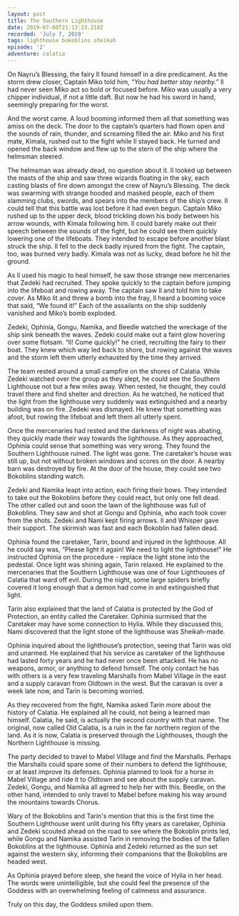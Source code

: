 ```yaml
---
layout: post
title: The Southern Lighthouse
date: 2019-07-08T21:13:23.218Z
recorded: 'July 7, 2019'
tags: lighthouse bokoblins sheikah
episode: '2'
adventure: calatia
---
```

On Nayru’s Blessing, the fairy Il found himself in a dire predicament. As the storm drew closer, Captain Miko told him, _“You had better stay nearby.”_ Il had never seen Miko act so bold or focused before. Miko was usually a very chipper individual, if not a little daft. But now he had his sword in hand, seemingly preparing for the worst.

And the worst came. A loud booming informed them all that something was amiss on the deck. The door to the captain’s quarters had flown open and the sounds of rain, thunder, and screaming filled the air. Miko and his first mate, Kimala, rushed out to the fight while Il stayed back. He turned and opened the back window and flew up to the stern of the ship where the helmsman steered.

The helmsman was already dead, no question about it. Il looked up between the masts of the ship and saw three wizards floating in the sky, each casting blasts of fire down amongst the crew of Nayru’s Blessing. The deck was swarming with strange hooded and masked people, each of them slamming clubs, swords, and spears into the members of the ship’s crew. Il could tell that this battle was lost before it had even begun. Captain Miko rushed up to the upper deck, blood trickling down his body between his arrow wounds, with Kimala following him. Il could barely make out their speech between the sounds of the fight, but he could see them quickly lowering one of the lifeboats. They intended to escape before another blast struck the ship. Il fell to the deck badly injured from the fight. The captain, too, was burned very badly. Kimala was not as lucky, dead before he hit the ground.

As Il used his magic to heal himself, he saw those strange new mercenaries that Zedeki had recruited. They spoke quickly to the captain before jumping into the lifeboat and rowing away. The captain saw Il and told him to take cover. As Miko lit and threw a bomb into the fray, Il heard a booming voice that said, “We found it!” Each of the assailants on the ship suddenly vanished and Miko’s bomb exploded.

Zedeki, Ophinia, Gongu, Namika, and Beedle watched the wreckage of the ship sink beneath the waves. Zedeki could make out a faint glow hovering over some flotsam. “Il! Come quickly!” he cried, recruiting the fairy to their boat. They knew which way led back to shore, but rowing against the waves and the storm left them utterly exhausted by the time they arrived. 

The team rested around a small campfire on the shores of Calatia. While Zedeki watched over the group as they slept, he could see the Southern Lighthouse not but a few miles away. When rested, he thought, they could travel there and find shelter and direction. As he watched, he noticed that the light from the lighthouse very suddenly was extinguished and a nearby building was on fire. Zedeki was dismayed. He knew that something was afoot, but rowing the lifeboat and left them all utterly spent.

Once the mercenaries had rested and the darkness of night was abating, they quickly made their way towards the lighthouse. As they approached, Ophinia could sense that something was very wrong. They found the Southern Lighthouse ruined. The light was gone. The caretaker’s house was still up, but not without broken windows and scores on the door. A nearby barn was destroyed by fire. At the door of the house, they could see two Bokoblins standing watch.

Zedeki and Namika leapt into action, each firing their bows. They intended to take out the Bokoblins before they could react, but only one fell dead. The other called out and soon the lawn of the lighthouse was full of Bokoblins. They saw and shot at Gongu and Ophinia, who each took cover from the shots. Zedeki and Nami kept firing arrows. Il and Whisper gave their support. The skirmish was fast and each Bokoblin had fallen dead.

Ophinia found the caretaker, Tarin, bound and injured in the lighthouse. All he could say was, “Please light it again! We need to light the lighthouse!” He instructed Ophinia on the procedure - replace the light stone into the pedestal. Once light was shining again, Tarin relaxed. He explained to the mercenaries that the Southern Lighthouse was one of four Lighthouses of Calatia that ward off evil. During the night, some large spiders briefly covered it long enough that a demon had come in and extinguished that light.

Tarin also explained that the land of Calatia is protected by the God of Protection, an entity called the Caretaker. Ophinia surmised that the Caretaker may have some connection to Hylia. While they discussed this, Nami discovered that the light stone of the lighthouse was Sheikah-made.

Ophinia inquired about the lighthouse’s protection, seeing that Tarin was old and unarmed. He explained that his service as caretaker of the lighthouse had lasted forty years and he had never once been attacked. He has no weapons, armor, or anything to defend himself. The only contact he has with others is a very few traveling Marshalls from Mabel Village in the east and a supply caravan from Oldtown in the west. But the caravan is over a week late now, and Tarin is becoming worried.

As they recovered from the fight, Namika asked Tarin more about the history of Calatia. He explained all he could, not being a learned man himself. Calatia, he said, is actually the second country with that name. The original, now called Old Calatia, is a ruin in the far northern region of the land. As it is now, Calatia is preserved through the Lighthouses, though the Northern Lighthouse is missing.

The party decided to travel to Mabel Village and find the Marshalls. Perhaps the Marshalls could spare some of their numbers to defend the lighthouse, or at least improve its defenses. Ophinia planned to look for a horse in Mabel Village and ride it to Oldtown and see about the supply caravan. Zedeki, Gongu, and Namika all agreed to help her with this. Beedle, on the other hand, intended to only travel to Mabel before making his way around the mountains towards Chorus.

Wary of the Bokoblins and Tarin's mention that this is the first time the Southern Lighthouse went unlit during his fifty years as caretaker, Ophinia and Zedeki scouted ahead on the road to see where the Bokoblin prints led, while Gongu and Namika assisted Tarin in removing the bodies of the fallen Bokoblins at the lighthouse. Ophinia and Zedeki returned as the sun set against the western sky, informing their companions that the Bokoblins are headed west. 

As Ophinia prayed before sleep, she heard the voice of Hylia in her head. The words were unintelligible, but she could feel the presence of the Goddess with an overwhelming feeling of calmness and assurance. 

Truly on this day, the Goddess smiled upon them.
